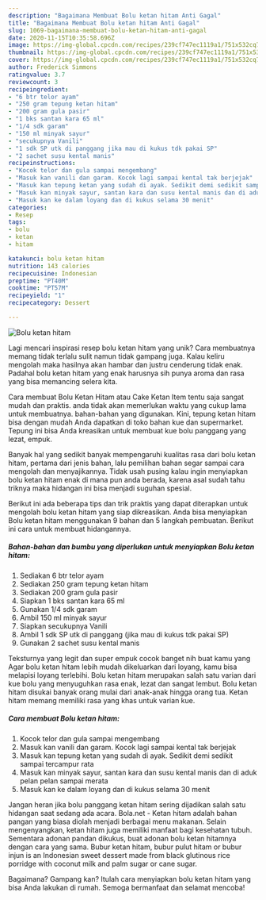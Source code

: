 ```yaml
---
description: "Bagaimana Membuat Bolu ketan hitam Anti Gagal"
title: "Bagaimana Membuat Bolu ketan hitam Anti Gagal"
slug: 1069-bagaimana-membuat-bolu-ketan-hitam-anti-gagal
date: 2020-11-15T10:35:58.696Z
image: https://img-global.cpcdn.com/recipes/239cf747ec1119a1/751x532cq70/bolu-ketan-hitam-foto-resep-utama.jpg
thumbnail: https://img-global.cpcdn.com/recipes/239cf747ec1119a1/751x532cq70/bolu-ketan-hitam-foto-resep-utama.jpg
cover: https://img-global.cpcdn.com/recipes/239cf747ec1119a1/751x532cq70/bolu-ketan-hitam-foto-resep-utama.jpg
author: Frederick Simmons
ratingvalue: 3.7
reviewcount: 3
recipeingredient:
- "6 btr telor ayam"
- "250 gram tepung ketan hitam"
- "200 gram gula pasir"
- "1 bks santan kara 65 ml"
- "1/4 sdk garam"
- "150 ml minyak sayur"
- "secukupnya Vanili"
- "1 sdk SP utk di panggang jika mau di kukus tdk pakai SP"
- "2 sachet susu kental manis"
recipeinstructions:
- "Kocok telor dan gula sampai mengembang"
- "Masuk kan vanili dan garam. Kocok lagi sampai kental tak berjejak"
- "Masuk kan tepung ketan yang sudah di ayak. Sedikit demi sedikit sampai tercampur rata"
- "Masuk kan minyak sayur, santan kara dan susu kental manis dan di aduk pelan pelan sampai merata"
- "Masuk kan ke dalam loyang dan di kukus selama 30 menit"
categories:
- Resep
tags:
- bolu
- ketan
- hitam

katakunci: bolu ketan hitam 
nutrition: 143 calories
recipecuisine: Indonesian
preptime: "PT40M"
cooktime: "PT57M"
recipeyield: "1"
recipecategory: Dessert

---
```



![Bolu ketan hitam](https://img-global.cpcdn.com/recipes/239cf747ec1119a1/751x532cq70/bolu-ketan-hitam-foto-resep-utama.jpg)

Lagi mencari inspirasi resep bolu ketan hitam yang unik? Cara membuatnya memang tidak terlalu sulit namun tidak gampang juga. Kalau keliru mengolah maka hasilnya akan hambar dan justru cenderung tidak enak. Padahal bolu ketan hitam yang enak harusnya sih punya aroma dan rasa yang bisa memancing selera kita.

Cara membuat Bolu Ketan Hitam atau Cake Ketan Item tentu saja sangat mudah dan praktis. anda tidak akan memerlukan waktu yang cukup lama untuk membuatnya. bahan-bahan yang digunakan. Kini, tepung ketan hitam bisa dengan mudah Anda dapatkan di toko bahan kue dan supermarket. Tepung ini bisa Anda kreasikan untuk membuat kue bolu panggang yang lezat, empuk.

Banyak hal yang sedikit banyak mempengaruhi kualitas rasa dari bolu ketan hitam, pertama dari jenis bahan, lalu pemilihan bahan segar sampai cara mengolah dan menyajikannya. Tidak usah pusing kalau ingin menyiapkan bolu ketan hitam enak di mana pun anda berada, karena asal sudah tahu triknya maka hidangan ini bisa menjadi suguhan spesial.


Berikut ini ada beberapa tips dan trik praktis yang dapat diterapkan untuk mengolah bolu ketan hitam yang siap dikreasikan. Anda bisa menyiapkan Bolu ketan hitam menggunakan 9 bahan dan 5 langkah pembuatan. Berikut ini cara untuk membuat hidangannya.

<!--inarticleads1-->

##### Bahan-bahan dan bumbu yang diperlukan untuk menyiapkan Bolu ketan hitam:

1. Sediakan 6 btr telor ayam
1. Sediakan 250 gram tepung ketan hitam
1. Sediakan 200 gram gula pasir
1. Siapkan 1 bks santan kara 65 ml
1. Gunakan 1/4 sdk garam
1. Ambil 150 ml minyak sayur
1. Siapkan secukupnya Vanili
1. Ambil 1 sdk SP utk di panggang (jika mau di kukus tdk pakai SP)
1. Gunakan 2 sachet susu kental manis


Teksturnya yang legit dan super empuk cocok banget nih buat kamu yang Agar bolu ketan hitam lebih mudah dikeluarkan dari loyang, kamu bisa melapisi loyang terlebihi. Bolu ketan hitam merupakan salah satu varian dari kue bolu yang menyuguhkan rasa enak, lezat dan sangat lembut. Bolu ketan hitam disukai banyak orang mulai dari anak-anak hingga orang tua. Ketan hitam memang memiliki rasa yang khas untuk varian kue. 

<!--inarticleads2-->

##### Cara membuat Bolu ketan hitam:

1. Kocok telor dan gula sampai mengembang
1. Masuk kan vanili dan garam. Kocok lagi sampai kental tak berjejak
1. Masuk kan tepung ketan yang sudah di ayak. Sedikit demi sedikit sampai tercampur rata
1. Masuk kan minyak sayur, santan kara dan susu kental manis dan di aduk pelan pelan sampai merata
1. Masuk kan ke dalam loyang dan di kukus selama 30 menit


Jangan heran jika bolu panggang ketan hitam sering dijadikan salah satu hidangan saat sedang ada acara. Bola.net - Ketan hitam adalah bahan pangan yang biasa diolah menjadi berbagai menu makanan. Selain mengenyangkan, ketan hitam juga memiliki manfaat bagi kesehatan tubuh. Sementara adonan pandan dikukus, buat adonan bolu ketan hitamnya dengan cara yang sama. Bubur ketan hitam, bubur pulut hitam or bubur injun is an Indonesian sweet dessert made from black glutinous rice porridge with coconut milk and palm sugar or cane sugar. 

Bagaimana? Gampang kan? Itulah cara menyiapkan bolu ketan hitam yang bisa Anda lakukan di rumah. Semoga bermanfaat dan selamat mencoba!
